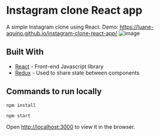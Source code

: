 # Instagram clone React app

A simple Instagram clone using React. Demo: https://luane-aquino.github.io/instagram-clone-react-app/
![image](https://user-images.githubusercontent.com/10707843/203494461-cc5982d0-c6a3-460e-9ece-11dfe97c01c8.png)


## Built With

* [React](https://reactjs.org/) - Front-end Javascript library
* [Redux](https://redux.js.org/) - Used to share state between components

## Commands to run locally

`npm install`

`npm start`

Open [http://localhost:3000](http://localhost:3000) to view it in the browser.
